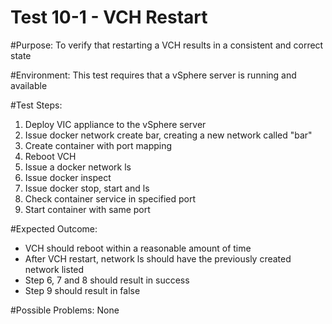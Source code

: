 Test 10-1 - VCH Restart
=======

#Purpose:
To verify that restarting a VCH results in a consistent and correct state

#Environment:
This test requires that a vSphere server is running and available

#Test Steps:
1. Deploy VIC appliance to the vSphere server
2. Issue docker network create bar, creating a new network called "bar"
3. Create container with port mapping
4. Reboot VCH
5. Issue a docker network ls
6. Issue docker inspect
7. Issue docker stop, start and ls
8. Check container service in specified port
9. Start container with same port

#Expected Outcome:
* VCH should reboot within a reasonable amount of time
* After VCH restart, network ls should have the previously created network listed
* Step 6, 7 and 8 should result in success
* Step 9 should result in false

#Possible Problems:
None
